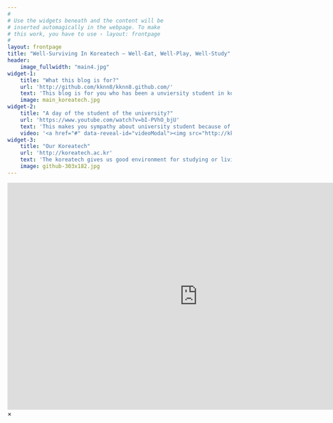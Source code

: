 ```yaml
---
#
# Use the widgets beneath and the content will be
# inserted automagically in the webpage. To make
# this work, you have to use › layout: frontpage
#
layout: frontpage
title: "Well-Surviving In Koreatech – Well-Eat, Well-Play, Well-Study"
header:
    image_fullwidth: "main4.jpg"
widget-1:
    title: "What this blog is for?"
    url: 'http://github.com/kknn8/kknn8.github.com/'
    text: 'This blog is for you who has been a unviersity student in koreatech. It informs you useful information that helps you to live better than before in koreatech.'
    image: main_koreatech.jpg
widget-2:
    title: "A day of the student of the university?"
    url: 'https://www.youtube.com/watch?v=bI-PVhO_bjU'
    text: 'This makes you sympathy about university student because of the reality in the video. The video shows you the hard-living where is the student who woke up early, studied hard, exercised etc. The sympathy maybe grows up in your mind.'
    video: '<a href="#" data-reveal-id="videoModal"><img src="http://kknn8.github.io/images/main_video.jpg" width="302" height="182" alt=""></a>'
widget-3:
    title: "Our Koreatech"
    url: 'http://koreatech.ac.kr'
    text: 'The koreatech gives us good environment for studying or living as university student. The resource of playing is really poor. However, the campus gives a lot of chance to us. Thus, let's find those!' 
    image: github-303x182.jpg
---
```



<div id="videoModal" class="reveal-modal large" data-reveal="">
  <div class="flex-video widescreen vimeo" style="display: block;">
    <iframe width="854" height="510" src="https://www.youtube.com/embed/bI-PVhO_bjU" frameborder="0" allowfullscreen></iframe>
  </div>
  <a class="close-reveal-modal">&#215;</a>
</div>
